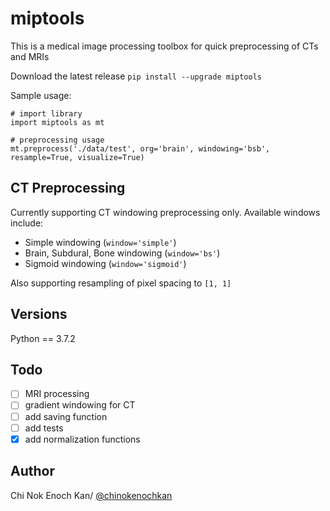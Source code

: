 # miptools
This is a medical image processing toolbox for quick preprocessing of CTs and MRIs

Download the latest release ```pip install --upgrade miptools```

Sample usage:
~~~~{.python}
# import library
import miptools as mt

# preprocessing usage
mt.preprocess('./data/test', org='brain', windowing='bsb', resample=True, visualize=True)
~~~~

## CT Preprocessing
Currently supporting CT windowing preprocessing only. Available windows include:
- Simple windowing (```window='simple'```)
- Brain, Subdural, Bone windowing (```window='bs'```)
- Sigmoid windowing (```window='sigmoid'```)

Also supporting resampling of pixel spacing to ```[1, 1]```

## Versions
Python == 3.7.2

## Todo
- [ ] MRI processing
- [ ] gradient windowing for CT
- [ ] add saving function
- [ ] add tests
- [X] add normalization functions

## Author
Chi Nok Enoch Kan/ [@chinokenochkan](https://github.com/chinokenochkan)
